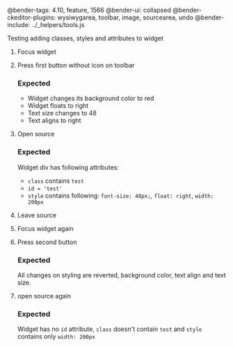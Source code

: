 @bender-tags: 4.10, feature, 1566
@bender-ui: collapsed
@bender-ckeditor-plugins: wysiwygarea, toolbar, image, sourcearea, undo
@bender-include: ../_helpers/tools.js

Testing adding classes, styles and attributes to widget

1. Focus widget
1. Press first button without icon on toolbar
	### Expected
	- Widget changes its background color to red
	- Widget floats to right
	- Text size changes to 48
	- Text aligns to right

1. Open source
	### Expected
	Widget div has following attributes:
	- `class` contains `test`
	- `id = 'test'`
	- `style` contains following: `font-size: 48px;`, `float: right`, `width: 200px`

1. Leave source
1. Focus widget again
1. Press second button
	### Expected
	All changes on styling are reverted, background color, text align and text size.

1. open source again
	### Expected
	Widget has no `id` attribute, `class` doesn't contain `test` and `style` contains only `width: 200px`
